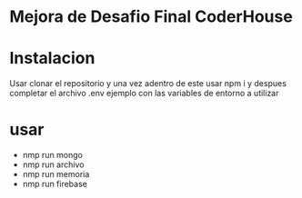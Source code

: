 # Mejora de Desafio Final CoderHouse 

# Instalacion 
Usar clonar el repositorio y una vez adentro de este usar npm i 
y despues completar el archivo .env ejemplo con las variables de entorno a utilizar 
# usar 
* nmp run mongo
* nmp run archivo
* nmp run memoria
* nmp run firebase

